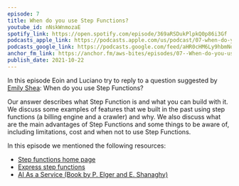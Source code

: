 ```yaml
---
episode: 7
title: When do you use Step Functions?
youtube_id: nNskWnmozaE
spotify_link: https://open.spotify.com/episode/369aRSDukPlpkQ0p86i3Gf
podcasts_apple_link: https://podcasts.apple.com/us/podcast/07-when-do-you-use-step-functions/id1585489017?i=1000539340522
podcasts_google_link: https://podcasts.google.com/feed/aHR0cHM6Ly9hbmNob3IuZm0vcy82YTMzMTJhMC9wb2RjYXN0L3Jzcw/episode/MjI4ZDRmY2QtNWY0ZS00YjliLTkwYTItMGVkYzdlMmYxNDFi?sa=X&ved=0CAUQkfYCahcKEwjQ4fnhqPX3AhUAAAAAHQAAAAAQAQ
anchor_fm_link: https://anchor.fm/aws-bites/episodes/07--When-do-you-use-Step-Functions-e18qtqg
publish_date: 2021-10-22
---
```


In this episode Eoin and Luciano try to reply to a question suggested by <a href="https://twitter.com/em__shea">Emily Shea</a>: When do you use Step Functions?

Our answer describes what Step Function is and what you can build with it. We discuss some examples of features that we built in the past using step functions (a billing engine and a crawler) and why. We also discuss what are the main advantages of Step Functions and some things to be aware of, including limitations, cost and when not to use Step Functions.
    
In this episode we mentioned the following resources:

  - [Step functions home page](https://aws.amazon.com/step-functions/?step-functions.sort-by=item.additionalFields.postDateTime&step-functions.sort-order=desc)
  - [Express step functions](https://docs.aws.amazon.com/step-functions/latest/dg/concepts-standard-vs-express.html)
  - [AI As a Service (Book by P. Elger and E. Shanaghy)](https://www.manning.com/books/ai-as-a-service)